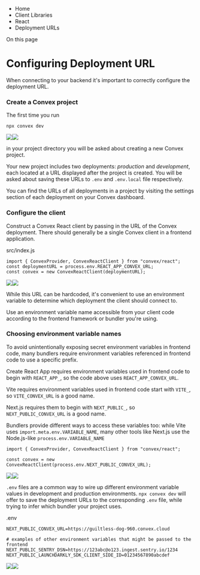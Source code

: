 <div>

<div>

<div>

<div>

-   Home
-   Client Libraries
-   React
-   Deployment URLs

<div>

On this page

</div>

<div>

<div>

# Configuring Deployment URL

</div>

When connecting to your backend it\'s important to correctly configure
the deployment URL.

### Create a Convex project​

The first time you run

<div>

<div>

    npx convex dev

<div>

![](data:image/svg+xml;base64,PHN2Zz48cGF0aD48L3BhdGg+PC9zdmc+)![](data:image/svg+xml;base64,PHN2Zz48cGF0aD48L3BhdGg+PC9zdmc+)

</div>

</div>

</div>

in your project directory you will be asked about creating a new Convex
project.

Your new project includes two deployments: *production* and
*development*, each located at a URL displayed after the project is
created. You will be asked about saving these URLs to `.env` and
`.env.local` file respectively.

You can find the URLs of all deployments in a project by visiting the
settings section of each deployment on your Convex dashboard.

### Configure the client​

Construct a Convex React client by passing in the URL of the Convex
deployment. There should generally be a single Convex client in a
frontend application.

<div>

<div>

src/index.js

</div>

<div>

    import { ConvexProvider, ConvexReactClient } from "convex/react";
    const deploymentURL = process.env.REACT_APP_CONVEX_URL;
    const convex = new ConvexReactClient(deploymentURL);

<div>

![](data:image/svg+xml;base64,PHN2Zz48cGF0aD48L3BhdGg+PC9zdmc+)![](data:image/svg+xml;base64,PHN2Zz48cGF0aD48L3BhdGg+PC9zdmc+)

</div>

</div>

</div>

While this URL can be hardcoded, it\'s convenient to use an environment
variable to determine which deployment the client should connect to.

Use an environment variable name accessible from your client code
according to the frontend framework or bundler you\'re using.

### Choosing environment variable names​

To avoid unintentionally exposing secret environment variables in
frontend code, many bundlers require environment variables referenced in
frontend code to use a specific prefix.

Create React App requires environment variables used in frontend code to
begin with `REACT_APP_`, so the code above uses `REACT_APP_CONVEX_URL`.

Vite requires environment variables used in frontend code start with
`VITE_`, so `VITE_CONVEX_URL` is a good name.

Next.js requires them to begin with `NEXT_PUBLIC_`, so
`NEXT_PUBLIC_CONVEX_URL` is a good name.

Bundlers provide different ways to access these variables too: while
Vite uses `import.meta.env.VARIABLE_NAME`, many other tools like Next.js
use the Node.js-like `process.env.VARIABLE_NAME`

<div>

<div>

    import { ConvexProvider, ConvexReactClient } from "convex/react";

    const convex = new ConvexReactClient(process.env.NEXT_PUBLIC_CONVEX_URL);

<div>

![](data:image/svg+xml;base64,PHN2Zz48cGF0aD48L3BhdGg+PC9zdmc+)![](data:image/svg+xml;base64,PHN2Zz48cGF0aD48L3BhdGg+PC9zdmc+)

</div>

</div>

</div>

`.env` files are a common way to wire up different environment variable
values in development and production environments. `npx convex dev` will
offer to save the deployment URLs to the corresponding `.env` file,
while trying to infer which bundler your project uses.

<div>

<div>

.env

</div>

<div>

    NEXT_PUBLIC_CONVEX_URL=https://guiltless-dog-960.convex.cloud

    # examples of other environment variables that might be passed to the frontend
    NEXT_PUBLIC_SENTRY_DSN=https://123abc@o123.ingest.sentry.io/1234
    NEXT_PUBLIC_LAUNCHDARKLY_SDK_CLIENT_SIDE_ID=01234567890abcdef

<div>

![](data:image/svg+xml;base64,PHN2Zz48cGF0aD48L3BhdGg+PC9zdmc+)![](data:image/svg+xml;base64,PHN2Zz48cGF0aD48L3BhdGg+PC9zdmc+)

</div>

</div>

</div>

</div>

</div>

</div>

</div>

</div>
